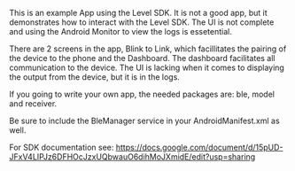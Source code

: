 This is an example App using the Level SDK. It is not a good app, but it demonstrates how to interact with the Level SDK. The UI is not complete and using the Android Monitor to view the logs is essetential.

There are 2 screens in the app, Blink to Link, which facillitates the pairing of the device to the phone and the Dashboard. The dashboard facilitates all communication to the device. The UI is lacking when it comes to displaying the output from the device, but it is in the logs.

If you going to write your own app, the needed packages are: ble, model and receiver.

Be sure to include the BleManager service in your AndroidManifest.xml as well.

For SDK documentation see: https://docs.google.com/document/d/15pUD-JFxV4LIPJz6DFHOcJzxUQbwauO6dihMoJXmidE/edit?usp=sharing
